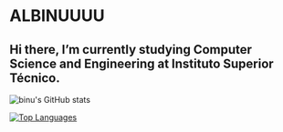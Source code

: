 # ALBINUUUU
## Hi there, I’m currently studying Computer Science and Engineering at Instituto Superior Técnico.



![binu's GitHub stats](https://github-readme-stats.vercel.app/api?username=bin0o&show_icons=true&include_all_commits=true&count_private=true&theme=tokyonight)


[![Top Languages](https://github-readme-stats.vercel.app/api/top-langs/?username=bin0o&layout=compact&theme=tokyonight&langs_count=8)](https://github.com/anuraghazra/github-readme-stats)
